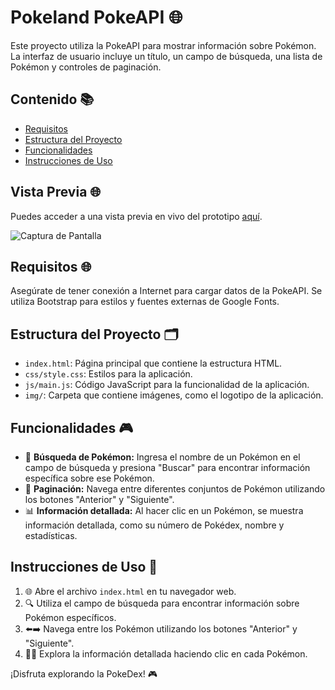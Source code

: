 # Pokeland PokeAPI 🌐

Este proyecto utiliza la PokeAPI para mostrar información sobre Pokémon. La interfaz de usuario incluye un título, un campo de búsqueda, una lista de Pokémon y controles de paginación.

## Contenido 📚

- [Requisitos](#requisitos)
- [Estructura del Proyecto](#estructura-del-proyecto)
- [Funcionalidades](#funcionalidades)
- [Instrucciones de Uso](#instrucciones-de-uso)

## Vista Previa 🌐

Puedes acceder a una vista previa en vivo del prototipo [aquí](https://chimerical-faun-8df636.netlify.app/).

![Captura de Pantalla](https://github.com/DannyCrisostomo/PokeDex_PokeAPI/blob/ad4776740f138ad32b11117e2d698f1769466b11/img/pokeland.png)


## Requisitos 🌐

Asegúrate de tener conexión a Internet para cargar datos de la PokeAPI. Se utiliza Bootstrap para estilos y fuentes externas de Google Fonts.

## Estructura del Proyecto 🗂️

- `index.html`: Página principal que contiene la estructura HTML.
- `css/style.css`: Estilos para la aplicación.
- `js/main.js`: Código JavaScript para la funcionalidad de la aplicación.
- `img/`: Carpeta que contiene imágenes, como el logotipo de la aplicación.

## Funcionalidades 🎮

- 📝 **Búsqueda de Pokémon:** Ingresa el nombre de un Pokémon en el campo de búsqueda y presiona "Buscar" para encontrar información específica sobre ese Pokémon.
- 🔄 **Paginación:** Navega entre diferentes conjuntos de Pokémon utilizando los botones "Anterior" y "Siguiente".
- 📊 **Información detallada:** Al hacer clic en un Pokémon, se muestra información detallada, como su número de Pokédex, nombre y estadísticas.

## Instrucciones de Uso 🚀

1. 🌐 Abre el archivo `index.html` en tu navegador web.
2. 🔍 Utiliza el campo de búsqueda para encontrar información sobre Pokémon específicos.
3. ⬅️➡️ Navega entre los Pokémon utilizando los botones "Anterior" y "Siguiente".
4. 🕵️‍♂️ Explora la información detallada haciendo clic en cada Pokémon.

¡Disfruta explorando la PokeDex! 🎮
